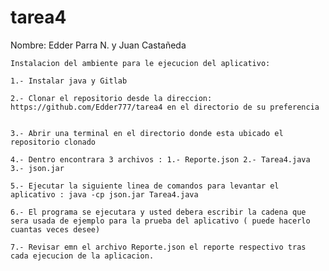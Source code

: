 # tarea4

Nombre: Edder Parra N. y Juan Castañeda

	Instalacion del ambiente para le ejecucion del aplicativo:

	1.- Instalar java y Gitlab

	2.- Clonar el repositorio desde la direccion: https://github.com/Edder777/tarea4 en el directorio de su preferencia 


	3.- Abrir una terminal en el directorio donde esta ubicado el repositorio clonado 

	4.- Dentro encontrara 3 archivos : 1.- Reporte.json 2.- Tarea4.java 3.- json.jar

	5.- Ejecutar la siguiente linea de comandos para levantar el aplicativo : java -cp json.jar Tarea4.java
	
	6.- El programa se ejecutara y usted debera escribir la cadena que sera usada de ejemplo para la prueba del aplicativo ( puede hacerlo 
	cuantas veces desee)

	7.- Revisar emn el archivo Reporte.json el reporte respectivo tras cada ejecucion de la aplicacion.
